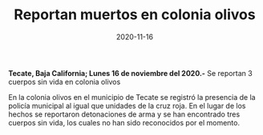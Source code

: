﻿---
layout: blog
title:  "Reportan muertos en colonia olivos"
date:   2020-11-16  
categories: tecate
permalink: /:categories/:title:output_ext
image: /img/cnr/
autor: 
---


**Tecate, Baja California;  Lunes 16 de noviembre del 2020.-** Se reportan 3 cuerpos sin vida en colonia olivos


En la colonia olivos en el municipio de Tecate se registró la presencia de la policía municipal al igual que unidades de la cruz roja. En el lugar de los hechos se reportaron detonaciones de arma y se han encontrado tres cuerpos sin vida, los cuales no han sido reconocidos por el momento.